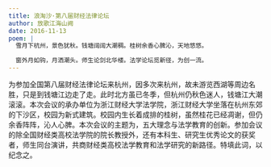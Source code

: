 ```yaml
---
title: 浪淘沙·第八届财经法律论坛
author: 放歌江海山阙
date: 2016-11-13
poem: |
  雪月下杭州，景色犹秋。钱塘阔阔大潮稠。桂树余香心脾沁，天地悠悠。

  窗外月如钩，月洒潮头。师生论剑北华楼。法学论坛觅新径，为创一流。
---
```


为参加全国第八届财经法律论坛来杭州，因多次来杭州，故未游览西湖等周边名胜，只是到钱塘江边走了走。此时北方虽已冬季，但杭州仍秋色迷人，钱塘江大潮滚滚。本次会议的承办单位为浙江财经大学法学院，浙江财经大学坐落在杭州东郊的下沙区，校园为新式建筑。校园内生长着成排的桂树，虽然桂花已经凋谢，但仍余香阵阵，沁人心脾。本次会议的主题为，五大理念与法学教育的创新。参加会议的除全国财经类高校法学院的院长教授外，还有本科生、研究生优秀论文的获奖者，师生同台演讲，共商财经类高校法学教育和法学研究的新路径。特填此词，以纪念之。
